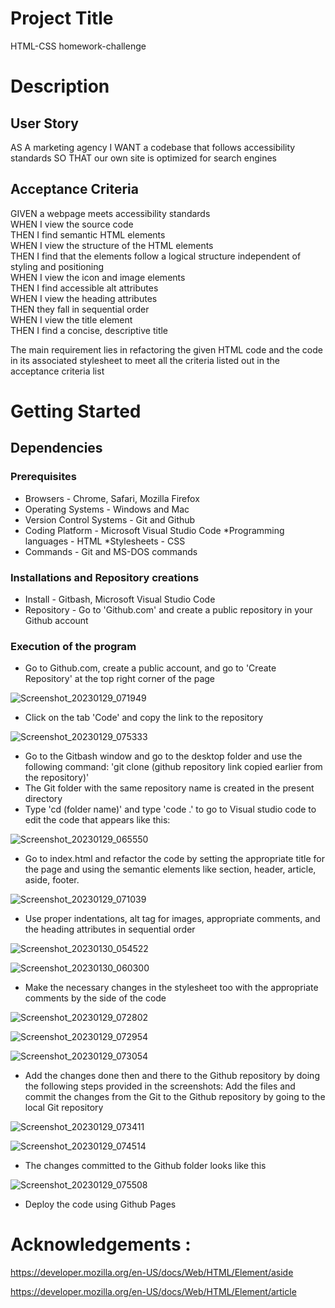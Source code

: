 # Project Title
HTML-CSS homework-challenge
# Description
## User Story

AS A marketing agency
I WANT a codebase that follows accessibility standards
SO THAT our own site is optimized for search engines

## Acceptance Criteria

GIVEN a webpage meets accessibility standards
</br>
WHEN I view the source code
</br>
THEN I find semantic HTML elements
</br>
WHEN I view the structure of the HTML elements
</br>
THEN I find that the elements follow a logical structure independent of styling and positioning
</br>
WHEN I view the icon and image elements
</br>
THEN I find accessible alt attributes
</br>
WHEN I view the heading attributes
</br>
THEN they fall in sequential order
</br>
WHEN I view the title element
</br>
THEN I find a concise, descriptive title

The main requirement lies in refactoring the given HTML code and the code in its associated stylesheet to meet all the criteria listed out in the acceptance criteria list
# Getting Started
## Dependencies
### Prerequisites
* Browsers - Chrome, Safari, Mozilla Firefox
* Operating Systems - Windows and Mac
* Version Control Systems - Git and Github
* Coding Platform - Microsoft Visual Studio Code
*Programming languages - HTML
*Stylesheets - CSS
* Commands - Git and MS-DOS commands
### Installations and Repository creations
  * Install - Gitbash, Microsoft Visual Studio Code
  * Repository - Go to 'Github.com' and create a public repository in your Github account
### Execution of the program
* Go to Github.com, create a public account, and go to 'Create Repository' at the top right corner of the page

![Screenshot_20230129_071949](https://user-images.githubusercontent.com/122113060/215364723-4efb3c73-924d-4578-b504-fecf83b2c8b1.png)

* Click on the tab 'Code' and copy the link to the repository

![Screenshot_20230129_075333](https://user-images.githubusercontent.com/122113060/215366792-c79fa1b1-f204-4aed-b8fd-1cb6c362c95e.png)

* Go to the Gitbash window and go to the desktop folder and use the following command: 'git clone (github repository link copied earlier from the repository)'
* The Git folder with the same repository name is created in the present directory
* Type 'cd (folder name)' and type 'code .' to go to Visual studio code to edit the code that appears like this:


![Screenshot_20230129_065550](https://user-images.githubusercontent.com/122113060/215363893-cc92f0c2-9104-42d1-963c-ea9b0a5a752d.png)

* Go to index.html and refactor the code by setting the appropriate title for the page and using the semantic elements like section, header, article, aside, footer.

![Screenshot_20230129_071039](https://user-images.githubusercontent.com/122113060/215364236-86f7cf39-d44d-4f1c-9d02-ef0f7e8cf835.png)

* Use proper indentations, alt tag for images, appropriate comments, and the heading attributes in sequential order

![Screenshot_20230130_054522](https://user-images.githubusercontent.com/122113060/215616918-c5cf7e13-b227-43ad-b53d-3697ef9b23a7.png)

![Screenshot_20230130_060300](https://user-images.githubusercontent.com/122113060/215617003-a3990552-0428-4fe7-b9f9-c936642f502a.png)

* Make the necessary changes in the stylesheet too with the appropriate comments by the side of the code

![Screenshot_20230129_072802](https://user-images.githubusercontent.com/122113060/215365102-d0b33b8f-e180-4e99-8e36-d1dbe4f74568.png)

![Screenshot_20230129_072954](https://user-images.githubusercontent.com/122113060/215365211-804357c3-dda1-4fed-8c6c-09a4d46a383e.png)

![Screenshot_20230129_073054](https://user-images.githubusercontent.com/122113060/215365261-230ae520-098c-4ab6-8def-3ae8a7d72d99.png)

* Add the changes done then and there to the Github repository by doing the following steps provided in the screenshots:
Add the files and commit the changes from the Git to the Github repository by going to the local Git repository 

![Screenshot_20230129_073411](https://user-images.githubusercontent.com/122113060/215365623-d5fc8872-f8b7-4a52-b296-75f2441a9712.png)

![Screenshot_20230129_074514](https://user-images.githubusercontent.com/122113060/215366159-e8f0e2d9-9ec1-472b-95d0-11b3a88a6cca.png)

* The changes committed to the Github folder looks like this

![Screenshot_20230129_075508](https://user-images.githubusercontent.com/122113060/215366918-1cbd4193-bdf8-4358-a4da-65e9953db4ac.png)

* Deploy the code using Github Pages

# Acknowledgements : 

https://developer.mozilla.org/en-US/docs/Web/HTML/Element/aside

https://developer.mozilla.org/en-US/docs/Web/HTML/Element/article









